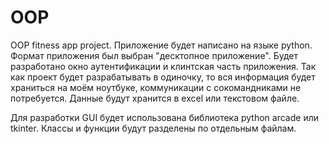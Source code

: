 # OOP
OOP fitness app project.
Приложение будет написано на языке python. Формат приложения был выбран "десктопное приложение". Будет разработано окно аутентификации и клинтская часть приложения. Так как проект будет разрабатывать в одиночку, то вся информация будет храниться на моём ноутбуке, коммуникации с сокомандниками не потребуется.
Данные будут хранится в excel или текстовом файле.

Для разработки GUI будет использована библиотека python arcade или tkinter. 
Классы и функции будут разделены по отдельным файлам.
